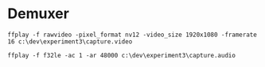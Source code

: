 # Demuxer

```shell
ffplay -f rawvideo -pixel_format nv12 -video_size 1920x1080 -framerate 16 c:\dev\experiment3\capture.video
```

```shell
ffplay -f f32le -ac 1 -ar 48000 c:\dev\experiment3\capture.audio
```
